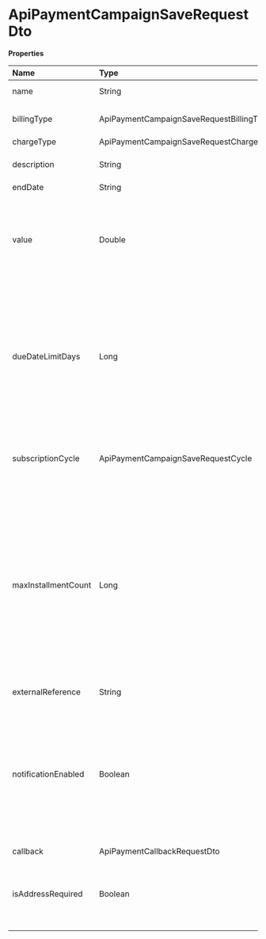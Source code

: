 # ApiPaymentCampaignSaveRequestDto

**Properties**

| Name                | Type                                     | Required | Description                                                                                                                                                                                             |
| :------------------ | :--------------------------------------- | :------- | :------------------------------------------------------------------------------------------------------------------------------------------------------------------------------------------------------ |
| name                | String                                   | ✅       | Payment link name                                                                                                                                                                                       |
| billingType         | ApiPaymentCampaignSaveRequestBillingType | ✅       | Allowed payment method                                                                                                                                                                                  |
| chargeType          | ApiPaymentCampaignSaveRequestChargeType  | ✅       | Charge type                                                                                                                                                                                             |
| description         | String                                   | ❌       | Payments link description                                                                                                                                                                               |
| endDate             | String                                   | ❌       | End date                                                                                                                                                                                                |
| value               | Double                                   | ❌       | Value of the payment link, if not informed, the payer can inform how much they want to pay                                                                                                              |
| dueDateLimitDays    | Long                                     | ❌       | Number of business days that your customer can pay after the invoice is generated (For payment method such as Boleto)                                                                                   |
| subscriptionCycle   | ApiPaymentCampaignSaveRequestCycle       | ❌       | Billing frequency, if the chargeType is RECURRENT                                                                                                                                                       |
| maxInstallmentCount | Long                                     | ❌       | Maximum number of installments that your customer can pay in installments for the payment link if the billing method selected is Installments. If not informed, the default value will be 1 installment |
| externalReference   | String                                   | ❌       | Free search field.                                                                                                                                                                                      |
| notificationEnabled | Boolean                                  | ❌       | Defines whether customers registered via the payments link will have notifications enabled. If not informed, the default value will be true                                                             |
| callback            | ApiPaymentCallbackRequestDto             | ❌       |                                                                                                                                                                                                         |
| isAddressRequired   | Boolean                                  | ❌       | True to make it mandatory to fill in address data at checkout.                                                                                                                                          |

<!-- This file was generated by liblab | https://liblab.com/ -->

